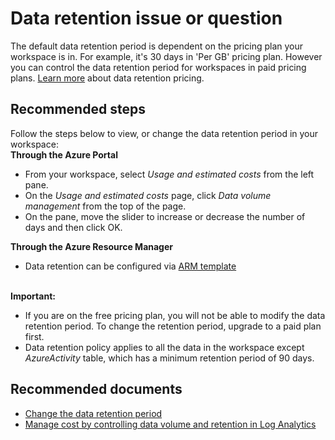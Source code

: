
<properties
pageTitle="Data retention issue or question"
description="Data retention issue or question"
service="microsoft.operationalinsights"
resource="workspaces"
symptomID=""
infoBubbleText=""
authors="yossiy"
displayorder=""
selfHelpType="generic"
supportTopicIds="32612455"
resourceTags=""
productPesIds="15725"
cloudEnvironments="Public, Fairfax, usnat, ussec"
	articleId="f38ac17f-88a0-438e-99e9-b2185ca65341"
	ownershipId="AzureMonitoring_LogAnalytics"
/>

# Data retention issue or question
The default data retention period is dependent on the pricing plan your workspace is in. For example, it's 30 days in 'Per GB' pricing plan. However you can control the data retention period for workspaces in paid pricing plans. [Learn more](https://azure.microsoft.com/pricing/details/monitor/) about data retention pricing.

## **Recommended steps**
Follow the steps below to view, or change the data retention period in your workspace:<br>
**Through the Azure Portal**<br>
* From your workspace, select *Usage and estimated costs* from the left pane.
* On the *Usage and estimated costs* page, click *Data volume management* from the top of the page.
* On the pane, move the slider to increase or decrease the number of days and then click OK.<br>

**Through the Azure Resource Manager**<br>
* Data retention can be configured via [ARM template](https://docs.microsoft.com/azure/log-analytics/log-analytics-template-workspace-configuration#configure-a-log-analytics-workspace)<br><br>

**Important:**<br>
* If you are on the free pricing plan, you will not be able to modify the data retention period. To change the retention period, upgrade to a paid plan first.
* Data retention policy applies to all the data in the workspace except *AzureActivity* table, which has a minimum retention period of 90 days.<br>
## **Recommended documents**
* [Change the data retention period](https://docs.microsoft.com/azure/log-analytics/log-analytics-manage-cost-storage#change-the-data-retention-period)
* [Manage cost by controlling data volume and retention in Log Analytics](https://docs.microsoft.com/azure/log-analytics/log-analytics-manage-cost-storage)